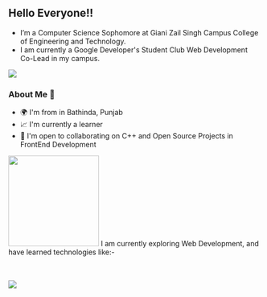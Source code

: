 ## Hello Everyone!!

* I’m a Computer Science Sophomore at Giani Zail Singh Campus College of Engineering and Technology.
* I am currently a Google Developer's Student Club Web Development Co-Lead in my campus.


![](https://komarev.com/ghpvc/?username=UdhavSharma2004&label=PROFILE+VIEWS&color=blue&style=plastic)


 ### About Me 🚀
* 🌍  I'm from in Bathinda, Punjab
* 📈  I'm currently a learner
* 🤝  I'm open to collaborating on C++ and Open Source Projects in FrontEnd Development


<img height="180em" src="https://github-readme-stats.vercel.app/api?username=UdhavSharma2004&show_icons=true&&count_private=true&include_all_commits=true" />
I am currently exploring Web Development, and have learned technologies like:-

<br /><br />
![](https://github-readme-stats.vercel.app/api/top-langs/?username=UdhavSharma2004&compact=true&show_icons=true)
